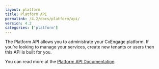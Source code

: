 ```yaml
---
layout: platform
title: Platform API
permalink: /4.2/docs/platform/api/
version: 4.2
categories: ['platform']
---
```


The Platform API allows you to administrate your CxEngage platform. If you’re looking to manage your services, create new tenants or users then this API is built for you.

You can read more at the [Platform API
Documentation](http://docs.cxengage.com/{{page.version}}platform/).
